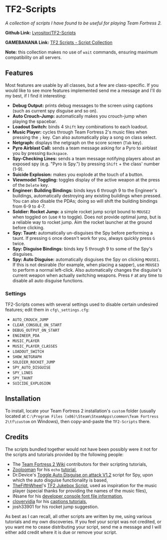 TF2-Scripts
===========

*A collection of scripts I have found to be useful for playing Team Fortress 2.*

**Github Link:** [Lyrositor/TF2-Scripts](https://github.com/Lyrositor/TF2-Scripts)

**GAMEBANANA Link:** [TF2 Scripts - Script Collection](http://tf2.gamebanana.com/scripts/8373)

**Note:** this collection makes no use of `wait` commands, ensuring maximum compatibility on all servers.

## Features ##
Most features are usable by all classes, but a few are class-specific. If you would like to see more features implemented send me a message and I'll do my best, if I find it interesting:

- **Debug Output:** prints debug messages to the screen using captions (such as current spy disguise and so on).
- **Auto Crouch-Jump:** automatically makes you crouch-jump when playing the spacebar.
- **Loadout Switch:** binds 4 `Shift` key combinations to each loadout.
- **Music Player:** cycles through Team Fortress 2's music files when pressing the `;` key. Can also automatically play a song on class select.
- **Netgraph:** displays the netgraph on the score screen (`Tab` key).
- **Pyro Airblast Call:** sends a team message asking for a Pyro to airblast you by pressing `Backspace`.
- **Spy-Checking Lines:** sends a team message notifying players about an exposed spy (e.g. "Pyro is Spy.") by pressing `Shift` + the class' number (1-9).
- **Suicide Explosion:** makes you explode at the touch of a button.
- **Viewmodel Toggling:** toggles display of the active weapon at the press of the `Delete` key.
- **Engineer: Building Bindings:** binds keys 6 through 9 to the Engineer's buildings, automatically destroying any existing buildings when pressed. You can also disable the PDAs; doing so will shift the building bindings from 6-9 to 4-7.
- **Soldier: Rocket Jump:** a simple rocket jump script bound to `MOUSE2` when toggled on (use `R` to toggle). Does not provide optimal jump, but is a reliable way to rocket jump. Aim the rocket launcher at the ground before clicking.
- **Spy: Taunt:** automatically un-disguises the Spy before performing a taunt. If pressing `G` once doesn't work for you, always quickly press `G` twice.
- **Spy: Disguise Bindings:** binds key 5 through 9 to some of the Spy's disguises.
- **Spy: Auto Disguise:** automatically disguises the Spy on clicking `MOUSE1`. If this is not desirable (for example, when placing a sapper), use `MOUSE3` to perform a normal left-click. Also automatically changes the disguise's current weapon when actually switching weapons. Press `F` at any time to disable all auto disguise functions.

### Settings ###
TF2-Scripts comes with several settings used to disable certain undesired features; edit them in `cfg\_settings.cfg`:

- `AUTO_CROUCH_JUMP`
- `CLEAR_CONSOLE_ON_START`
- `DEBUG_OUTPUT_ON_START`
- `ENGINEER_PDA`
- `MUSIC_PLAYER`
- `MUSIC_PLAYER_CLASSES`
- `LOADOUT_SWITCH`
- `SHOW_NETGRAPH`
- `SOLDIER_ROCKET_JUMP`
- `SPY_AUTO_DISGUISE`
- `SPY_LINES`
- `SPY_TAUNT`
- `SUICIDE_EXPLOSION`

## Installation ##
To install, locate your Team Fortress 2 installation's `custom` folder (usually located at `C:\Program Files (x86)\Steam\SteamApps\common\Team Fortress 2\tf\custom` on Windows), then copy-and-paste the `TF2-Scripts` there.

## Credits ##
The scripts bundled together would not have been possibly were it not for the scripts and tutorials provided by the following people:

- The [Team Fortress 2 Wiki](http://wiki.teamfortress.com) contributors for their scripting tutorials,
- [Zoolooman](http://wiki.teamfortress.com/wiki/User:Zoolooman) for his `echo` [tutorial](http://wiki.teamfortress.com/wiki/User:Zoolooman/Scripting),
- Dr.Device's [Toggle Auto Disguise on attack V1.2](http://tf2wiki.net/wiki/spy_scripts#Toggle_Auto_Disguise_on_attack) script for Spy, upon which the auto disguise functionality is based,
- [TheFifthWheel](http://gamebanana.com/members/1350351)'s [TF2 Jukebox Script](http://tf2.gamebanana.com/scripts/8268), used as inspiration for the music player (special thanks for providing the names of the music files),
- INsane for his [developer console font file information](http://www.dodbits.com/dods/index.php/source-graphics/source-gui-hud-tutorials/33-console-font-color-and-size),
- [clovervidia](http://steamcommunity.com/id/clovervidia/) for his [captions tutorials](http://www.reddit.com/r/tf2scripthelp/wiki/captions),
- josh33901 for his rocket jump suggestion.

As best as I can recall, all other scripts are written by me, using various tutorials and my own discoveries. If you feel your script was not credited, or you want me to cease distributing your script, send me a message and I will either add credit where it is due or remove your script.
